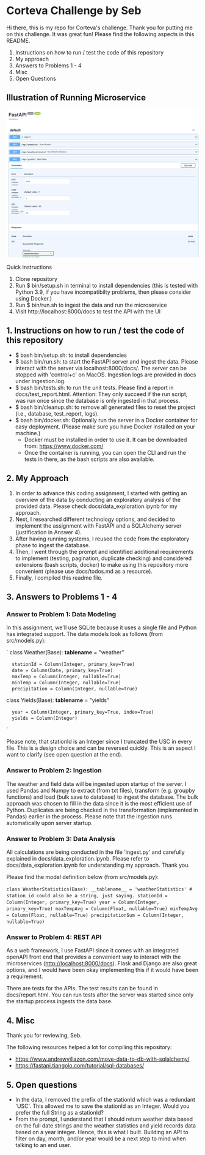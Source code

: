# Corteva Challenge by Seb

Hi there, this is my repo for Corteva's challenge. Thank you for putting me on this challenge. It was great fun!
Please find the following aspects in this README.

1. Instructions on how to run / test the code of this repository
2. My approach
3. Answers to Problems 1 - 4
4. Misc
5. Open Questions

## Illustration of Running Microservice

![Giphy](docs/fastapicortevachallenge.gif)

Quick instructions

1. Clone repository
2. Run $ bin/setup.sh in terminal to install dependencies (this is tested with Python 3.9, if you have incompatibilty problems, then please consider using Docker.)
3. Run $ bin/run.sh to ingest the data and run the microservice
4. Visit http://localhost:8000/docs to test the API with the UI

## 1. Instructions on how to run / test the code of this repository

- $ bash bin/setup.sh: to install dependencies
- $ bash bin/run.sh: to start the FastAPI server and ingest the data. Please interact with the server via localhost:8000/docs/. The server can be stopped with 'control+c' on MacOS. Ingestion logs are provided in docs under ingestion.log.
- $ bash bin/tests.sh: to run the unit tests. Please find a report in docs/test_report.html. Attention: They only succeed if the run script, was run once since the database is only ingested in that process.
- $ bash bin/cleanup.sh: to remove all generated files to reset the project (i.e., database, test_report, logs).
- $ bash bin/docker.sh: Optionally run the server in a Docker container for easy deployment. (Please make sure you have Docker installed on your machine.)
  - Docker must be installed in order to use it. It can be downloaded from: <https://www.docker.com/>
  - Once the container is running, you can open the CLI and run the tests in there, as the bash scripts are also available.

## 2. My Approach

1. In order to advance this coding assignment, I started with getting an overview of the data by conducting an exploratory analysis of the provided data. Please check docs/data_exploration.ipynb for my approach.
2. Next, I researched different technology options, and decided to implement the assignment with FastAPI and a SQLAlchemy server (justification in Answer 4).
3. After having running systems, I reused the code from the exploratory phase to ingest the database.
4. Then, I went through the prompt and identified additional requirements to implement (testing, pagination, duplicate checking) and considered extensions (bash scripts, docker) to make using this repository more convenient (please use docs/todos.md as a resource).
5. Finally, I compiled this readme file.

## 3. Answers to Problems 1 - 4

### Answer to Problem 1: Data Modeling

In this assignment, we'll use SQLite because it uses a single file and Python has integrated support.
The data models look as follows (from src/models.py):

`
  class Weather(Base):
      __tablename__ = "weather"

      stationId = Column(Integer, primary_key=True)
      date = Column(Date, primary_key=True)
      maxTemp = Column(Integer, nullable=True)
      minTemp = Column(Integer, nullable=True)
      precipitation = Column(Integer, nullable=True)

  class Yields(Base):
      __tablename__ = "yields"

      year = Column(Integer, primary_key=True, index=True)
      yields = Column(Integer)
`

Please note, that stationId is an Integer since I truncated the USC in every file. This is a design choice and can be reversed quickly. This is an aspect I want to clarify (see open question at the end).

### Answer to Problem 2: Ingestion

The weather and field data will be ingested upon startup of the server. I used Pandas and Numpy to extract (from txt files), transform (e.g. groupby functions) and load (bulk save to database) to ingest the database. The bulk approach was chosen to fill in the data since it is the most efficient use of Python. Duplicates are being checked in the transformation (implemented in Pandas) earlier in the process.
Please note that the ingestion runs automatically upon server startup.

### Answer to Problem 3: Data Analysis

All calculations are being conducted in the file 'ingest.py' and carefully explained in docs/data_exploration.ipynb. Please refer to docs/data_exploration.ipynb for understanding my approach. Thank you.

Please find the model definition below (from src/models.py):

`
  class WeatherStatistics(Base):
    __tablename__ = 'weatherStatistics'
    # station id could also be a string, just saying.
    stationId = Column(Integer, primary_key=True)
    year = Column(Integer, primary_key=True)
    maxTempAvg = Column(Float, nullable=True)
    minTempAvg = Column(Float, nullable=True)
    precipitationSum = Column(Integer, nullable=True)
`

### Answer to Problem 4: REST API

As a web framework, I use FastAPI since it comes with an integrated openAPI front end that provides a convenient way to interact with the microservices (<http://localhost:8000/docs>). Flask and Django are also great options, and I would have been okay implementing this if it would have been a requirement.

There are tests for the APIs. The test results can be found in docs/report.html. You can run tests after the server was started since only the startup process ingests the data base.

## 4. Misc

Thank you for reviewing, Seb.

The following resources helped a lot for compiling this repository:

- <https://www.andrewvillazon.com/move-data-to-db-with-sqlalchemy/>
- <https://fastapi.tiangolo.com/tutorial/sql-databases/>

## 5. Open questions

- In the data, I removed the prefix of the stationId which was a redundant 'USC'. This allowed me to save the stationId as an Integer. Would you prefer the full String as a stationId?
- From the prompt, I understand that I should return weather data based on the full date strings and the weather statistics and yield records data based on a year integer. Hence, this is what I built. Building an API to filter on day, month, and/or year would be a next step to mind when talking to an end user.
